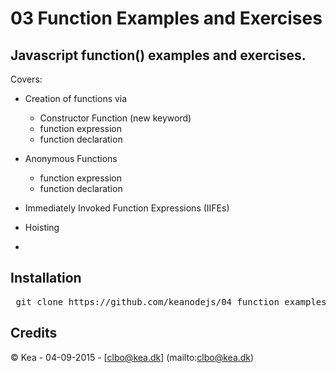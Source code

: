 # 03 Function Examples and Exercises

## Javascript function() examples and exercises.   

Covers:   

* Creation of functions via   
  * Constructor Function (new keyword)   
  * function expression   
  * function declaration   

* Anonymous Functions
  * function expression   
  * function declaration   

* Immediately Invoked Function Expressions (IIFEs)   

* Hoisting   

*    


## Installation

<pre> git clone https://github.com/keanodejs/04_function_examples_and_exercises.git </pre>

## Credits

&copy; Kea - 04-09-2015 - [clbo@kea.dk]  (mailto:clbo@kea.dk)